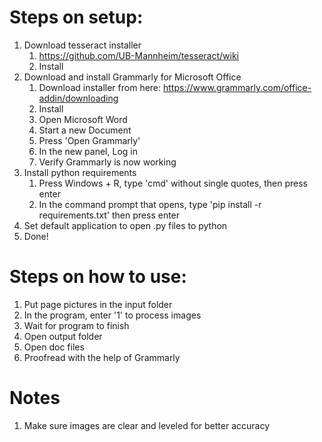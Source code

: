 # Steps on setup:
1. Download tesseract installer
   1. https://github.com/UB-Mannheim/tesseract/wiki
   2. Install
2. Download and install Grammarly for Microsoft Office 
   1. Download installer from here: https://www.grammarly.com/office-addin/downloading
   2. Install
   3. Open Microsoft Word
   4. Start a new Document
   5. Press 'Open Grammarly'
   6. In the new panel, Log in
   7. Verify Grammarly is now working
3. Install python requirements
   1. Press Windows + R, type 'cmd' without single quotes, then press enter
   2. In the command prompt that opens, type 'pip install -r requirements.txt' then press enter
4. Set default application to open .py files to python
5. Done!

# Steps on how to use:
1. Put page pictures in the input folder
2. In the program, enter '1' to process images
3. Wait for program to finish
4. Open output folder
5. Open doc files
6. Proofread with the help of Grammarly

# Notes
1. Make sure images are clear and leveled for better accuracy